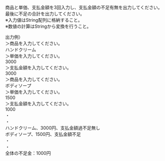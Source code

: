 商品と単価、支払金額を3回入力し、支払金額の不足有無を出力してください。
最後に不足の合計を出力してください。  
※入力値はString配列に格納すること。  
※数値の計算はStringから変換を行うこと。

出力例）  
＞商品を入力してください。  
ハンドクリーム  
＞単価を入力してください。  
3000  
＞支払金額を入力してください。  
3000  
＞商品を入力してください。  
ボディソープ  
＞単価を入力してください。  
1500  
＞支払金額を入力してください。  
1000  
・  
・  
ハンドクリーム、3000円、支払金額過不足無し  
ボディソープ、1500円、支払金額不足  
・  
・  
全体の不足金：1000円
